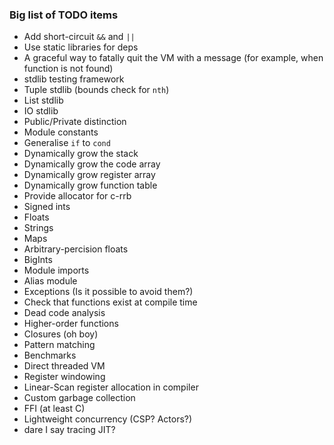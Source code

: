 ### Big list of TODO items

* Add short-circuit `&&` and `||`
* Use static libraries for deps
* A graceful way to fatally quit the VM with a message (for example, when function is not found)
* stdlib testing framework
* Tuple stdlib (bounds check for `nth`)
* List stdlib
* IO stdlib
* Public/Private distinction
* Module constants
* Generalise `if` to `cond`
* Dynamically grow the stack
* Dynamically grow the code array
* Dynamically grow register array
* Dynamically grow function table
* Provide allocator for c-rrb
* Signed ints
* Floats
* Strings
* Maps
* Arbitrary-percision floats
* BigInts
* Module imports
* Alias module
* Exceptions (Is it possible to avoid them?)
* Check that functions exist at compile time
* Dead code analysis
* Higher-order functions
* Closures (oh boy)
* Pattern matching
* Benchmarks
* Direct threaded VM
* Register windowing
* Linear-Scan register allocation in compiler
* Custom garbage collection
* FFI (at least C)
* Lightweight concurrency (CSP? Actors?)
* dare I say tracing JIT?
